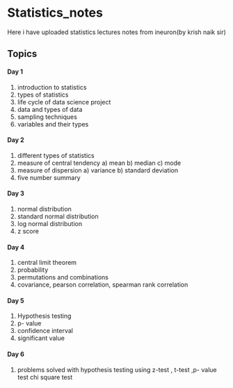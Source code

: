 # Statistics_notes
Here i have uploaded statistics lectures notes from ineuron(by krish naik sir)
## Topics

#### Day 1

1) introduction to statistics
2) types of statistics
3) life cycle of data science project
4) data and types of data
5) sampling techniques
6) variables and their types

#### Day 2

1) different types of statistics
2) measure of central tendency
a) mean
b) median
c) mode
3) measure of dispersion
a) variance
b) standard deviation
4) five number summary


#### Day 3

1) normal distribution
2) standard normal distribution
3) log normal distribution
4) z score

#### Day 4

1) central limit theorem
2) probability
3) permutations and combinations
4) covariance, pearson correlation, spearman rank correlation

#### Day 5

1) Hypothesis testing
2) p- value
3) confidence interval
4) significant value

#### Day 6

1) problems solved with hypothesis testing using z-test , t-test ,p- value test
chi square test



